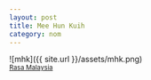 ```yaml
---
layout: post
title: Mee Hun Kuih
category: nom
---
```


![mhk]({{ site.url }}/assets/mhk.png)
<br>
<sub><a href="http://rasamalaysia.com/pan-mee-recipe" target="_blank">Rasa Malaysia</a></sub>
